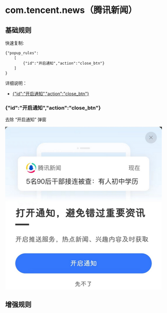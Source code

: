 # com.tencent.news（腾讯新闻）

## 基础规则

快速复制:
```
{"popup_rules":
    [
        {"id":"开启通知","action":"close_btn"}
    ]
}
```
详细说明：
- [{"id":"开启通知","action":"close_btn"}](#id开启通知actionclose_btn)

### {"id":"开启通知","action":"close_btn"}
去除 “开启通知” 弹窗

![](./assets/开启通知弹窗.jpg)

## 增强规则
